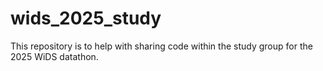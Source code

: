 # wids_2025_study
This repository is to help with sharing code within the study group for the 2025 WiDS datathon.
